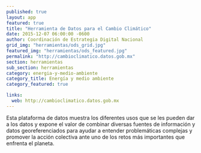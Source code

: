 ```yaml
---
published: true
layout: app
featured: true
title: "Herramienta de Datos para el Cambio Climático"
date: 2015-12-07 06:00:00 -0600
author: Coordinación de Estrategia Digital Nacional
grid_img: "herramientas/ods_grid.jpg"
featured_img: "herramientas/ods_featured.jpg"
permalink: "http://cambioclimatico.datos.gob.mx"
section: herramientas
sub_section: herramientas
category: energia-y-medio-ambiente
category_title: Energía y medio ambiente
category_featured: true

links:
  web: http://cambioclimatico.datos.gob.mx
---
```

Esta plataforma de datos muestra los diferentes usos que se les pueden dar a los datos y expone el valor de combinar diversas fuentes de información y datos georeferenciados para ayudar a entender problemáticas complejas y promover la acción colectiva ante uno de los retos más importantes que enfrenta el planeta. 
